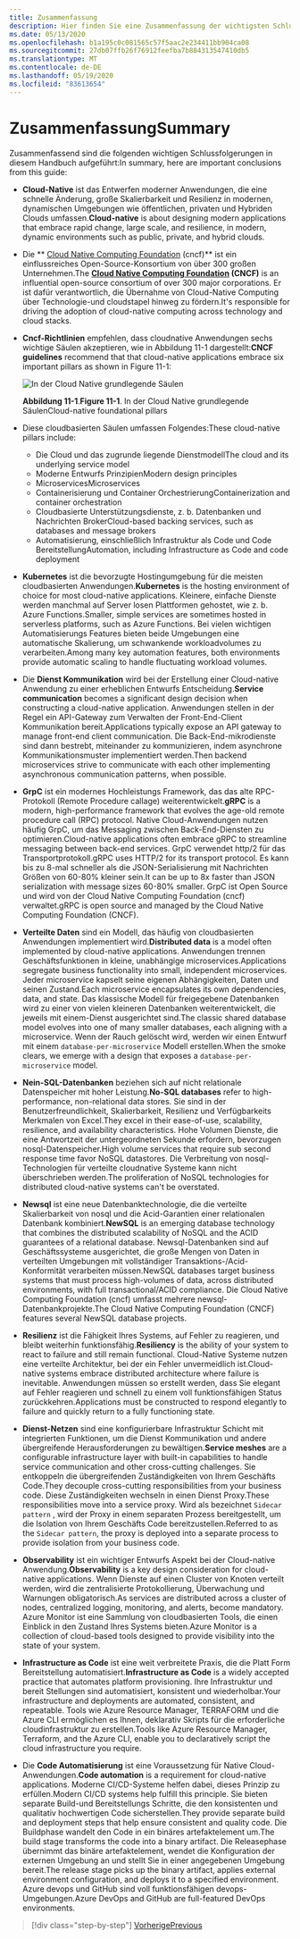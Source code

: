 ```yaml
---
title: Zusammenfassung
description: Hier finden Sie eine Zusammenfassung der wichtigsten Schlussfolgerungen aus dem Leitfaden zum Entwerfen von Cloud-Native .net-apps für Azure.
ms.date: 05/13/2020
ms.openlocfilehash: b1a195c0c081565c57f5aac2e234411bb904ca08
ms.sourcegitcommit: 27db07ffb26f76912feefba7b884313547410db5
ms.translationtype: MT
ms.contentlocale: de-DE
ms.lasthandoff: 05/19/2020
ms.locfileid: "83613654"
---
```

# <a name="summary"></a><span data-ttu-id="e7230-103">Zusammenfassung</span><span class="sxs-lookup"><span data-stu-id="e7230-103">Summary</span></span>

<span data-ttu-id="e7230-104">Zusammenfassend sind die folgenden wichtigen Schlussfolgerungen in diesem Handbuch aufgeführt:</span><span class="sxs-lookup"><span data-stu-id="e7230-104">In summary, here are important conclusions from this guide:</span></span>

- <span data-ttu-id="e7230-105">**Cloud-Native** ist das Entwerfen moderner Anwendungen, die eine schnelle Änderung, große Skalierbarkeit und Resilienz in modernen, dynamischen Umgebungen wie öffentlichen, privaten und Hybriden Clouds umfassen.</span><span class="sxs-lookup"><span data-stu-id="e7230-105">**Cloud-native** is about designing modern applications that embrace rapid change, large scale, and resilience, in modern, dynamic environments such as public, private, and hybrid clouds.</span></span>

- <span data-ttu-id="e7230-106">Die \*\* [Cloud Native Computing Foundation](https://www.cncf.io/) (cncf)\*\* ist ein einflussreiches Open-Source-Konsortium von über 300 großen Unternehmen.</span><span class="sxs-lookup"><span data-stu-id="e7230-106">The **[Cloud Native Computing Foundation](https://www.cncf.io/) (CNCF)** is an influential open-source consortium of over 300 major corporations.</span></span> <span data-ttu-id="e7230-107">Er ist dafür verantwortlich, die Übernahme von Cloud-Native Computing über Technologie-und cloudstapel hinweg zu fördern.</span><span class="sxs-lookup"><span data-stu-id="e7230-107">It's responsible for driving the adoption of cloud-native computing across technology and cloud stacks.</span></span>

- <span data-ttu-id="e7230-108">**Cncf-Richtlinien** empfehlen, dass cloudnative Anwendungen sechs wichtige Säulen akzeptieren, wie in Abbildung 11-1 dargestellt:</span><span class="sxs-lookup"><span data-stu-id="e7230-108">**CNCF guidelines** recommend that that cloud-native applications embrace six important pillars as shown in Figure 11-1:</span></span>

  ![In der Cloud Native grundlegende Säulen](./media/cloud-native-foundational-pillars.png)

  <span data-ttu-id="e7230-110">**Abbildung 11-1**.</span><span class="sxs-lookup"><span data-stu-id="e7230-110">**Figure 11-1**.</span></span> <span data-ttu-id="e7230-111">In der Cloud Native grundlegende Säulen</span><span class="sxs-lookup"><span data-stu-id="e7230-111">Cloud-native foundational pillars</span></span>

- <span data-ttu-id="e7230-112">Diese cloudbasierten Säulen umfassen Folgendes:</span><span class="sxs-lookup"><span data-stu-id="e7230-112">These cloud-native pillars include:</span></span>
  - <span data-ttu-id="e7230-113">Die Cloud und das zugrunde liegende Dienstmodell</span><span class="sxs-lookup"><span data-stu-id="e7230-113">The cloud and its underlying service model</span></span>
  - <span data-ttu-id="e7230-114">Moderne Entwurfs Prinzipien</span><span class="sxs-lookup"><span data-stu-id="e7230-114">Modern design principles</span></span>
  - <span data-ttu-id="e7230-115">Microservices</span><span class="sxs-lookup"><span data-stu-id="e7230-115">Microservices</span></span>
  - <span data-ttu-id="e7230-116">Containerisierung und Container Orchestrierung</span><span class="sxs-lookup"><span data-stu-id="e7230-116">Containerization and container orchestration</span></span>
  - <span data-ttu-id="e7230-117">Cloudbasierte Unterstützungsdienste, z. b. Datenbanken und Nachrichten Broker</span><span class="sxs-lookup"><span data-stu-id="e7230-117">Cloud-based backing services, such as databases and message brokers</span></span>
  - <span data-ttu-id="e7230-118">Automatisierung, einschließlich Infrastruktur als Code und Code Bereitstellung</span><span class="sxs-lookup"><span data-stu-id="e7230-118">Automation, including Infrastructure as Code and code deployment</span></span>

- <span data-ttu-id="e7230-119">**Kubernetes** ist die bevorzugte Hostingumgebung für die meisten cloudbasierten Anwendungen.</span><span class="sxs-lookup"><span data-stu-id="e7230-119">**Kubernetes** is the hosting environment of choice for most cloud-native applications.</span></span> <span data-ttu-id="e7230-120">Kleinere, einfache Dienste werden manchmal auf Server losen Plattformen gehostet, wie z. b. Azure Functions.</span><span class="sxs-lookup"><span data-stu-id="e7230-120">Smaller, simple services are sometimes hosted in serverless platforms, such as Azure Functions.</span></span> <span data-ttu-id="e7230-121">Bei vielen wichtigen Automatisierungs Features bieten beide Umgebungen eine automatische Skalierung, um schwankende workloadvolumes zu verarbeiten.</span><span class="sxs-lookup"><span data-stu-id="e7230-121">Among many key automation features, both environments provide automatic scaling to handle fluctuating workload volumes.</span></span>

- <span data-ttu-id="e7230-122">Die **Dienst Kommunikation** wird bei der Erstellung einer Cloud-native Anwendung zu einer erheblichen Entwurfs Entscheidung.</span><span class="sxs-lookup"><span data-stu-id="e7230-122">**Service communication** becomes a significant design decision when constructing a cloud-native application.</span></span> <span data-ttu-id="e7230-123">Anwendungen stellen in der Regel ein API-Gateway zum Verwalten der Front-End-Client Kommunikation bereit.</span><span class="sxs-lookup"><span data-stu-id="e7230-123">Applications typically expose an API gateway to manage front-end client communication.</span></span> <span data-ttu-id="e7230-124">Die Back-End-mikrodienste sind dann bestrebt, miteinander zu kommunizieren, indem asynchrone Kommunikationsmuster implementiert werden.</span><span class="sxs-lookup"><span data-stu-id="e7230-124">Then backend microservices strive to communicate with each other implementing asynchronous communication patterns, when possible.</span></span>

- <span data-ttu-id="e7230-125">**GrpC** ist ein modernes Hochleistungs Framework, das das alte RPC-Protokoll (Remote Procedure callage) weiterentwickelt.</span><span class="sxs-lookup"><span data-stu-id="e7230-125">**gRPC** is a modern, high-performance framework that evolves the age-old remote procedure call (RPC) protocol.</span></span> <span data-ttu-id="e7230-126">Native Cloud-Anwendungen nutzen häufig GrpC, um das Messaging zwischen Back-End-Diensten zu optimieren.</span><span class="sxs-lookup"><span data-stu-id="e7230-126">Cloud-native applications often embrace gRPC to streamline messaging between back-end services.</span></span> <span data-ttu-id="e7230-127">GrpC verwendet http/2 für das Transportprotokoll.</span><span class="sxs-lookup"><span data-stu-id="e7230-127">gRPC uses HTTP/2 for its transport protocol.</span></span> <span data-ttu-id="e7230-128">Es kann bis zu 8-mal schneller als die JSON-Serialisierung mit Nachrichten Größen von 60-80% kleiner sein.</span><span class="sxs-lookup"><span data-stu-id="e7230-128">It can be up to 8x faster than JSON serialization with message sizes 60-80% smaller.</span></span> <span data-ttu-id="e7230-129">GrpC ist Open Source und wird von der Cloud Native Computing Foundation (cncf) verwaltet.</span><span class="sxs-lookup"><span data-stu-id="e7230-129">gRPC is open source and managed by the Cloud Native Computing Foundation (CNCF).</span></span>

- <span data-ttu-id="e7230-130">**Verteilte Daten** sind ein Modell, das häufig von cloudbasierten Anwendungen implementiert wird.</span><span class="sxs-lookup"><span data-stu-id="e7230-130">**Distributed data** is a model often implemented by cloud-native applications.</span></span> <span data-ttu-id="e7230-131">Anwendungen trennen Geschäftsfunktionen in kleine, unabhängige microservices.</span><span class="sxs-lookup"><span data-stu-id="e7230-131">Applications segregate business functionality into small, independent microservices.</span></span> <span data-ttu-id="e7230-132">Jeder microservice kapselt seine eigenen Abhängigkeiten, Daten und seinen Zustand.</span><span class="sxs-lookup"><span data-stu-id="e7230-132">Each microservice encapsulates its own dependencies, data, and state.</span></span> <span data-ttu-id="e7230-133">Das klassische Modell für freigegebene Datenbanken wird zu einer von vielen kleineren Datenbanken weiterentwickelt, die jeweils mit einem-Dienst ausgerichtet sind.</span><span class="sxs-lookup"><span data-stu-id="e7230-133">The classic shared database model evolves into one of many smaller databases, each aligning with a microservice.</span></span> <span data-ttu-id="e7230-134">Wenn der Rauch gelöscht wird, werden wir einen Entwurf mit einem `database-per-microservice` Modell erstellen.</span><span class="sxs-lookup"><span data-stu-id="e7230-134">When the smoke clears, we emerge with a design that exposes a `database-per-microservice` model.</span></span>

- <span data-ttu-id="e7230-135">**Nein-SQL-Datenbanken** beziehen sich auf nicht relationale Datenspeicher mit hoher Leistung.</span><span class="sxs-lookup"><span data-stu-id="e7230-135">**No-SQL databases** refer to high-performance, non-relational data stores.</span></span> <span data-ttu-id="e7230-136">Sie sind in der Benutzerfreundlichkeit, Skalierbarkeit, Resilienz und Verfügbarkeits Merkmalen von Excel.</span><span class="sxs-lookup"><span data-stu-id="e7230-136">They excel in their ease-of-use, scalability, resilience, and availability characteristics.</span></span> <span data-ttu-id="e7230-137">Hohe Volumen Dienste, die eine Antwortzeit der untergeordneten Sekunde erfordern, bevorzugen nosql-Datenspeicher.</span><span class="sxs-lookup"><span data-stu-id="e7230-137">High volume services that require sub second response time favor NoSQL datastores.</span></span> <span data-ttu-id="e7230-138">Die Verbreitung von nosql-Technologien für verteilte cloudnative Systeme kann nicht überschrieben werden.</span><span class="sxs-lookup"><span data-stu-id="e7230-138">The proliferation of NoSQL technologies for distributed cloud-native systems can't be overstated.</span></span>

- <span data-ttu-id="e7230-139">**Newsql** ist eine neue Datenbanktechnologie, die die verteilte Skalierbarkeit von nosql und die Acid-Garantien einer relationalen Datenbank kombiniert.</span><span class="sxs-lookup"><span data-stu-id="e7230-139">**NewSQL** is an emerging database technology that combines the distributed scalability of NoSQL and the ACID guarantees of a relational database.</span></span> <span data-ttu-id="e7230-140">Newsql-Datenbanken sind auf Geschäftssysteme ausgerichtet, die große Mengen von Daten in verteilten Umgebungen mit vollständiger Transaktions-/Acid-Konformität verarbeiten müssen.</span><span class="sxs-lookup"><span data-stu-id="e7230-140">NewSQL databases target business systems that must process high-volumes of data, across distributed environments, with full transactional/ACID compliance.</span></span> <span data-ttu-id="e7230-141">Die Cloud Native Computing Foundation (cncf) umfasst mehrere newsql-Datenbankprojekte.</span><span class="sxs-lookup"><span data-stu-id="e7230-141">The Cloud Native Computing Foundation (CNCF) features several NewSQL database projects.</span></span>

- <span data-ttu-id="e7230-142">**Resilienz** ist die Fähigkeit Ihres Systems, auf Fehler zu reagieren, und bleibt weiterhin funktionsfähig.</span><span class="sxs-lookup"><span data-stu-id="e7230-142">**Resiliency** is the ability of your system to react to failure and still remain functional.</span></span> <span data-ttu-id="e7230-143">Cloud-Native Systeme nutzen eine verteilte Architektur, bei der ein Fehler unvermeidlich ist.</span><span class="sxs-lookup"><span data-stu-id="e7230-143">Cloud-native systems embrace distributed architecture where failure is inevitable.</span></span> <span data-ttu-id="e7230-144">Anwendungen müssen so erstellt werden, dass Sie elegant auf Fehler reagieren und schnell zu einem voll funktionsfähigen Status zurückkehren.</span><span class="sxs-lookup"><span data-stu-id="e7230-144">Applications must be constructed to respond elegantly to failure and quickly return to a fully functioning state.</span></span>

- <span data-ttu-id="e7230-145">**Dienst-Netzen** sind eine konfigurierbare Infrastruktur Schicht mit integrierten Funktionen, um die Dienst Kommunikation und andere übergreifende Herausforderungen zu bewältigen.</span><span class="sxs-lookup"><span data-stu-id="e7230-145">**Service meshes** are a configurable infrastructure layer with built-in capabilities to handle service communication and other cross-cutting challenges.</span></span> <span data-ttu-id="e7230-146">Sie entkoppeln die übergreifenden Zuständigkeiten von Ihrem Geschäfts Code.</span><span class="sxs-lookup"><span data-stu-id="e7230-146">They decouple cross-cutting responsibilities from your business code.</span></span> <span data-ttu-id="e7230-147">Diese Zuständigkeiten wechseln in einen Dienst Proxy.</span><span class="sxs-lookup"><span data-stu-id="e7230-147">These responsibilities move into a service proxy.</span></span> <span data-ttu-id="e7230-148">Wird als bezeichnet `Sidecar pattern` , wird der Proxy in einem separaten Prozess bereitgestellt, um die Isolation von Ihrem Geschäfts Code bereitzustellen.</span><span class="sxs-lookup"><span data-stu-id="e7230-148">Referred to as the `Sidecar pattern`, the proxy is deployed into a separate process to provide isolation from your business code.</span></span>

- <span data-ttu-id="e7230-149">**Observability** ist ein wichtiger Entwurfs Aspekt bei der Cloud-native Anwendung.</span><span class="sxs-lookup"><span data-stu-id="e7230-149">**Observability** is a key design consideration for cloud-native applications.</span></span> <span data-ttu-id="e7230-150">Wenn Dienste auf einen Cluster von Knoten verteilt werden, wird die zentralisierte Protokollierung, Überwachung und Warnungen obligatorisch.</span><span class="sxs-lookup"><span data-stu-id="e7230-150">As services are distributed across a cluster of nodes, centralized logging, monitoring, and alerts, become mandatory.</span></span> <span data-ttu-id="e7230-151">Azure Monitor ist eine Sammlung von cloudbasierten Tools, die einen Einblick in den Zustand Ihres Systems bieten.</span><span class="sxs-lookup"><span data-stu-id="e7230-151">Azure Monitor is a collection of cloud-based tools designed to provide visibility into the state of your system.</span></span>

- <span data-ttu-id="e7230-152">**Infrastructure as Code** ist eine weit verbreitete Praxis, die die Platt Form Bereitstellung automatisiert.</span><span class="sxs-lookup"><span data-stu-id="e7230-152">**Infrastructure as Code** is a widely accepted practice that automates platform provisioning.</span></span> <span data-ttu-id="e7230-153">Ihre Infrastruktur und bereit Stellungen sind automatisiert, konsistent und wiederholbar.</span><span class="sxs-lookup"><span data-stu-id="e7230-153">Your infrastructure and deployments are automated, consistent, and repeatable.</span></span> <span data-ttu-id="e7230-154">Tools wie Azure Resource Manager, TERRAFORM und die Azure CLI ermöglichen es Ihnen, deklarativ Skripts für die erforderliche cloudinfrastruktur zu erstellen.</span><span class="sxs-lookup"><span data-stu-id="e7230-154">Tools like Azure Resource Manager, Terraform, and the Azure CLI, enable you to declaratively script the cloud infrastructure you require.</span></span>

- <span data-ttu-id="e7230-155">Die **Code Automatisierung** ist eine Voraussetzung für Native Cloud-Anwendungen.</span><span class="sxs-lookup"><span data-stu-id="e7230-155">**Code automation** is a requirement for cloud-native applications.</span></span> <span data-ttu-id="e7230-156">Moderne CI/CD-Systeme helfen dabei, dieses Prinzip zu erfüllen.</span><span class="sxs-lookup"><span data-stu-id="e7230-156">Modern CI/CD systems help fulfill this principle.</span></span> <span data-ttu-id="e7230-157">Sie bieten separate Build-und Bereitstellungs Schritte, die den konsistenten und qualitativ hochwertigen Code sicherstellen.</span><span class="sxs-lookup"><span data-stu-id="e7230-157">They provide separate build and deployment steps that help ensure consistent and quality code.</span></span> <span data-ttu-id="e7230-158">Die Buildphase wandelt den Code in ein binäres artefaktelement um.</span><span class="sxs-lookup"><span data-stu-id="e7230-158">The build stage transforms the code into a binary artifact.</span></span> <span data-ttu-id="e7230-159">Die Releasephase übernimmt das binäre artefaktelement, wendet die Konfiguration der externen Umgebung an und stellt Sie in einer angegebenen Umgebung bereit.</span><span class="sxs-lookup"><span data-stu-id="e7230-159">The release stage picks up the binary artifact, applies external environment configuration, and deploys it to a specified environment.</span></span> <span data-ttu-id="e7230-160">Azure devops und GitHub sind voll funktionsfähigen devops-Umgebungen.</span><span class="sxs-lookup"><span data-stu-id="e7230-160">Azure DevOps and GitHub are full-featured DevOps environments.</span></span>

>[!div class="step-by-step"]
>[<span data-ttu-id="e7230-161">Vorherige</span><span class="sxs-lookup"><span data-stu-id="e7230-161">Previous</span></span>](application-bundles.md)
